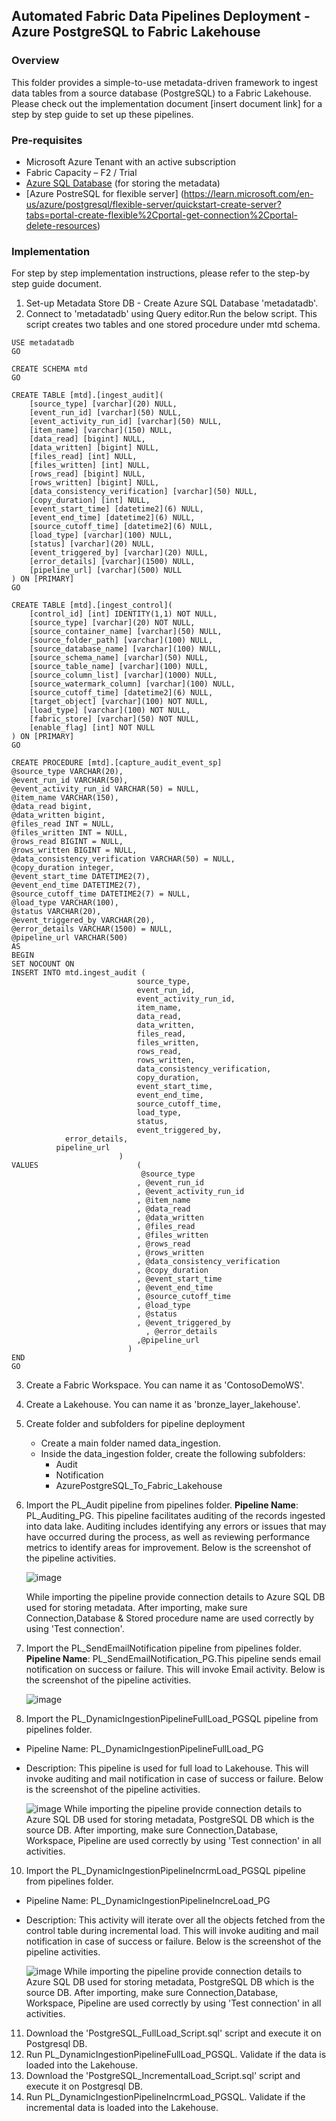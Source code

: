 
## Automated Fabric Data Pipelines Deployment - Azure PostgreSQL to Fabric Lakehouse

### Overview
This folder provides a simple-to-use metadata-driven framework to ingest data tables from a source database (PostgreSQL) to a Fabric Lakehouse. Please check out the implementation document [insert document link] for a step by step guide to set up these pipelines.

### Pre-requisites
- Microsoft Azure Tenant with an active subscription 
- Fabric Capacity – F2 / Trial
- [Azure SQL Database](https://learn.microsoft.com/en-us/training/modules/provision-azure-sql-db/3-create-your-database) (for storing the metadata)
- [Azure PostreSQL for flexible server] (https://learn.microsoft.com/en-us/azure/postgresql/flexible-server/quickstart-create-server?tabs=portal-create-flexible%2Cportal-get-connection%2Cportal-delete-resources)

### Implementation
For step by step implementation instructions, please refer to the step-by step guide document.
1. Set-up Metadata Store DB - Create Azure SQL Database 'metadatadb'.
2. Connect to 'metadatadb' using Query editor.Run the below script. This script creates two tables and one stored procedure under mtd schema.
```
USE metadatadb
GO

CREATE SCHEMA mtd
GO

CREATE TABLE [mtd].[ingest_audit](
	[source_type] [varchar](20) NULL,
	[event_run_id] [varchar](50) NULL,
	[event_activity_run_id] [varchar](50) NULL,
	[item_name] [varchar](150) NULL,
	[data_read] [bigint] NULL,
	[data_written] [bigint] NULL,
	[files_read] [int] NULL,
	[files_written] [int] NULL,
	[rows_read] [bigint] NULL,
	[rows_written] [bigint] NULL,
	[data_consistency_verification] [varchar](50) NULL,
	[copy_duration] [int] NULL,
	[event_start_time] [datetime2](6) NULL,
	[event_end_time] [datetime2](6) NULL,
	[source_cutoff_time] [datetime2](6) NULL,
	[load_type] [varchar](100) NULL,
	[status] [varchar](20) NULL,
	[event_triggered_by] [varchar](20) NULL,
	[error_details] [varchar](1500) NULL,
	[pipeline_url] [varchar](500) NULL
) ON [PRIMARY]
GO

CREATE TABLE [mtd].[ingest_control](
	[control_id] [int] IDENTITY(1,1) NOT NULL,
	[source_type] [varchar](20) NOT NULL,
	[source_container_name] [varchar](50) NULL,
	[source_folder_path] [varchar](100) NULL,
	[source_database_name] [varchar](100) NULL,
	[source_schema_name] [varchar](50) NULL,
	[source_table_name] [varchar](100) NULL,
	[source_column_list] [varchar](1000) NULL,
	[source_watermark_column] [varchar](100) NULL,
	[source_cutoff_time] [datetime2](6) NULL,
	[target_object] [varchar](100) NOT NULL,
	[load_type] [varchar](100) NOT NULL,
	[fabric_store] [varchar](50) NOT NULL,
	[enable_flag] [int] NOT NULL
) ON [PRIMARY]
GO

CREATE PROCEDURE [mtd].[capture_audit_event_sp] 
@source_type VARCHAR(20),
@event_run_id VARCHAR(50),
@event_activity_run_id VARCHAR(50) = NULL,
@item_name VARCHAR(150),
@data_read bigint,
@data_written bigint,
@files_read INT = NULL,
@files_written INT = NULL,
@rows_read BIGINT = NULL,
@rows_written BIGINT = NULL,
@data_consistency_verification VARCHAR(50) = NULL,
@copy_duration integer,
@event_start_time DATETIME2(7),
@event_end_time DATETIME2(7),
@source_cutoff_time DATETIME2(7) = NULL,
@load_type VARCHAR(100),
@status VARCHAR(20),
@event_triggered_by VARCHAR(20),
@error_details VARCHAR(1500) = NULL,
@pipeline_url VARCHAR(500)
AS
BEGIN
SET NOCOUNT ON
INSERT INTO mtd.ingest_audit (
                            source_type,
                            event_run_id,
                            event_activity_run_id,
                            item_name,
                            data_read,
                            data_written,
                            files_read,
                            files_written,
                            rows_read,
                            rows_written,
                            data_consistency_verification,
                            copy_duration,
                            event_start_time,
                            event_end_time,
                            source_cutoff_time,
                            load_type,
                            status,
                            event_triggered_by,
			error_details,
          pipeline_url
                        )
VALUES                      (
                             @source_type
                            , @event_run_id
                            , @event_activity_run_id
                            , @item_name
                            , @data_read
                            , @data_written
                            , @files_read
                            , @files_written
                            , @rows_read
                            , @rows_written
                            , @data_consistency_verification
                            , @copy_duration
                            , @event_start_time
                            , @event_end_time
                            , @source_cutoff_time
                            , @load_type
                            , @status
                            , @event_triggered_by
			                  , @error_details
                            ,@pipeline_url
                          )
END
GO
```

3. Create a Fabric Workspace. You can name it as 'ContosoDemoWS'.
4. Create a Lakehouse. You can name it as 'bronze_layer_lakehouse'.
5. Create folder and subfolders for pipeline deployment
    - Create a main folder named data_ingestion. 
    - Inside the data_ingestion folder, create the following subfolders: 
        - Audit  
        - Notification  
        - AzurePostgreSQL_To_Fabric_Lakehouse
6. Import the PL_Audit pipeline from pipelines folder.
    **Pipeline Name**: PL_Auditing_PG. This pipeline facilitates auditing of the records ingested into data lake. Auditing includes identifying any errors or issues that may have occurred during the process, as well as reviewing performance metrics to identify areas for improvement. Below is the screenshot of the pipeline activities.

    ![image](./images/PGToFabric6.png)
    
    While importing the pipeline provide connection details to Azure SQL DB used for storing metadata. After importing, make sure Connection,Database & Stored procedure name are used correctly by using 'Test connection'.
7. Import the PL_SendEmailNotification pipeline from pipelines folder.
    **Pipeline Name**: PL_SendEmailNotification_PG.This pipeline sends email notification on success or failure. This will invoke Email activity. Below is the screenshot of the pipeline activities.
 
    ![image](./images/PGToFabric7.png)
9. Import the PL_DynamicIngestionPipelineFullLoad_PGSQL pipeline from pipelines folder.
- Pipeline Name: PL_DynamicIngestionPipelineFullLoad_PG
- Description: This pipeline is used for full load to Lakehouse. This will invoke auditing and mail notification in case of success or failure. Below is the screenshot of the pipeline activities.

    ![image](./images/PGToFabric4.png)
    While importing the pipeline provide connection details to Azure SQL DB used for storing metadata, PostgreSQL DB which is the source DB. After importing, make sure Connection,Database, Workspace, Pipeline are used correctly by using 'Test connection' in all activities.
10. Import the PL_DynamicIngestionPipelineIncrmLoad_PGSQL pipeline from pipelines folder.
- Pipeline Name: PL_DynamicIngestionPipelineIncreLoad_PG
- Description: This activity will iterate over all the objects fetched from the control table during incremental load. This will invoke auditing and mail notification in case of success or failure. Below is the screenshot of the pipeline activities.

    ![image](./images/PGToFabric5.png)
    While importing the pipeline provide connection details to Azure SQL DB used for storing metadata, PostgreSQL DB which is the source DB. After importing, make sure Connection,Database, Workspace, Pipeline are used correctly by using 'Test connection' in all activities.
11. Download the 'PostgreSQL_FullLoad_Script.sql' script and execute it on Postgresql DB.
12. Run PL_DynamicIngestionPipelineFullLoad_PGSQL. Validate if the data is loaded into the Lakehouse.
13. Download the 'PostgreSQL_IncrementalLoad_Script.sql' script and execute it on Postgresql DB.
14. Run PL_DynamicIngestionPipelineIncrmLoad_PGSQL. Validate if the incremental data is loaded into the Lakehouse.

